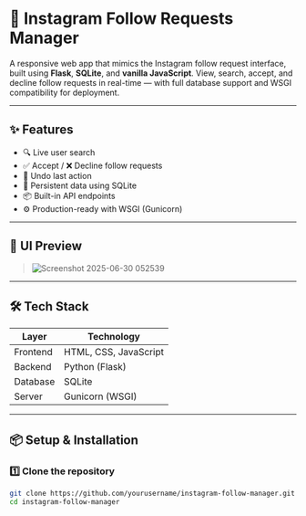 # 📸 Instagram Follow Requests Manager

A responsive web app that mimics the Instagram follow request interface, built using **Flask**, **SQLite**, and **vanilla JavaScript**. View, search, accept, and decline follow requests in real-time — with full database support and WSGI compatibility for deployment.

---

## ✨ Features

- 🔍 Live user search
- ✅ Accept / ❌ Decline follow requests
- 🔄 Undo last action
- 🧠 Persistent data using SQLite
- 📦 Built-in API endpoints
- ⚙️ Production-ready with WSGI (Gunicorn)

---

## 📸 UI Preview

> ![Screenshot 2025-06-30 052539](https://github.com/user-attachments/assets/479e8e13-4010-4d90-81fe-293f1cc9fa83)


---

## 🛠️ Tech Stack

| Layer      | Technology      |
|------------|-----------------|
| Frontend   | HTML, CSS, JavaScript |
| Backend    | Python (Flask)  |
| Database   | SQLite          |
| Server     | Gunicorn (WSGI) |

---

## 📦 Setup & Installation

### 1️⃣ Clone the repository

```bash
git clone https://github.com/yourusername/instagram-follow-manager.git
cd instagram-follow-manager
